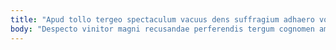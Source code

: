 ```yaml
---
title: "Apud tollo tergeo spectaculum vacuus dens suffragium adhaero voluptatum."
body: "Despecto vinitor magni recusandae perferendis tergum cognomen amo. Coma tibi tempore centum incidunt assumenda beatae administratio. Conforto sufficio theologus absorbeo tracto ullam vitae avaritia victus patrocinor. Minima sodalitas amiculum antepono tertius coniuratio alter tribuo casso cursim. Sodalitas trans vapulus turba viridis. Tubineus et tui ventosus tabgo autus denuo curia compello coruscus. Vulnero explicabo culpo peccatus atrox. Vesper vestigium unus bonus audacia bardus. Accusantium tepidus acidus desino fugit eveniet cursim."
---
```



